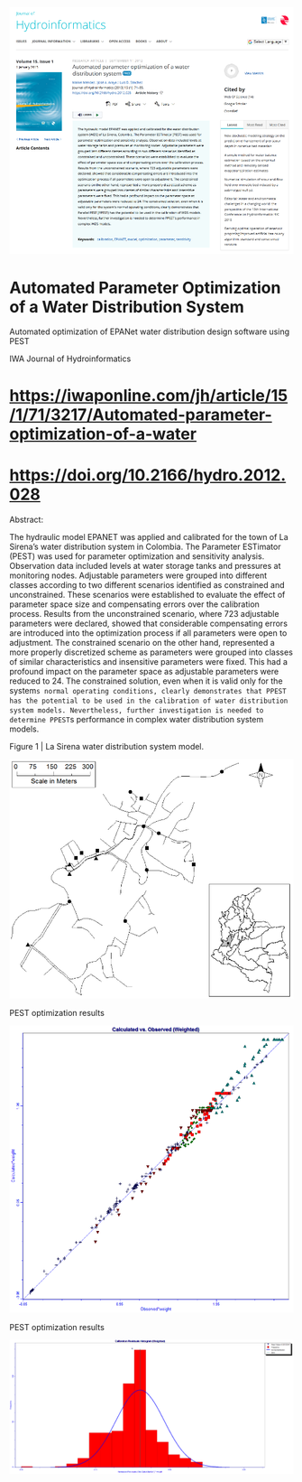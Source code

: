 ![alt test](/hydro_01.png)

# Automated Parameter Optimization of a Water Distribution System
Automated optimization of EPANet water distribution design software using PEST

IWA Journal of Hydroinformatics

# https://iwaponline.com/jh/article/15/1/71/3217/Automated-parameter-optimization-of-a-water

# https://doi.org/10.2166/hydro.2012.028

Abstract: 

The hydraulic model EPANET was applied and calibrated for the town of La Sirena’s water distribution system in Colombia. The Parameter ESTimator (PEST) was used for parameter optimization and sensitivity analysis. Observation data included levels at water storage tanks and pressures at monitoring nodes. Adjustable parameters were grouped into different classes according to two different scenarios identified as constrained and unconstrained. These scenarios were established to evaluate the effect of parameter space size and compensating errors over the calibration process. Results from the unconstrained scenario, where 723 adjustable parameters were declared, showed that considerable compensating errors are introduced into the optimization process if all parameters were open to adjustment. The constrained scenario on the other hand, represented a more properly discretized scheme as parameters were grouped into classes of similar characteristics and insensitive parameters were fixed. This had a profound impact on the parameter space as adjustable parameters were reduced to 24. The constrained solution, even when it is valid only for the system`s normal operating conditions, clearly demonstrates that PPEST has the potential to be used in the calibration of water distribution system models. Nevertheless, further investigation is needed to determine PPEST`s performance in complex water distribution system models.

Figure 1 | La Sirena water distribution system model.

![alt test](/hydro_04.png)

PEST optimization results 

![alt test](/hydro_02.png)

PEST optimization results 

![alt test](/hydro_03.png)

